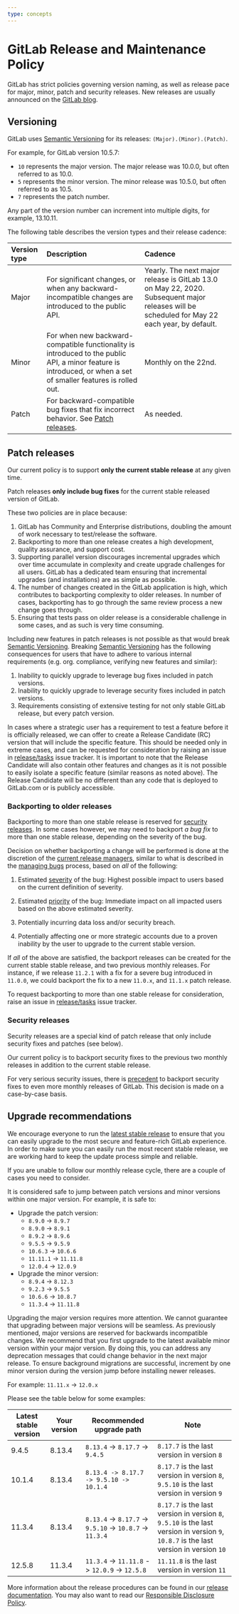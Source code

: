 ```yaml
---
type: concepts
---
```


# GitLab Release and Maintenance Policy

GitLab has strict policies governing version naming, as well as release pace for major, minor,
patch and security releases. New releases are usually announced on the [GitLab blog](https://about.gitlab.com/blog/categories/releases/).

## Versioning

GitLab uses [Semantic Versioning](https://semver.org/) for its releases:
`(Major).(Minor).(Patch)`.

For example, for GitLab version 10.5.7:

- `10` represents the major version. The major release was 10.0.0, but often referred to as 10.0.
- `5` represents the minor version. The minor release was 10.5.0, but often referred to as 10.5.
- `7` represents the patch number.

Any part of the version number can increment into multiple digits, for example, 13.10.11.

The following table describes the version types and their release cadence:

| Version type | Description | Cadence |
|:-------------|:------------|:--------|
| Major        | For significant changes, or when any backward-incompatible changes are introduced to the public API. | Yearly. The next major release is GitLab 13.0 on May 22, 2020. Subsequent major releases will be scheduled for May 22 each year, by default. |
| Minor        | For when new backward-compatible functionality is introduced to the public API, a minor feature is introduced, or when a set of smaller features is rolled out. | Monthly on the 22nd. |
| Patch        | For backward-compatible bug fixes that fix incorrect behavior. See [Patch releases](#patch-releases). | As needed. |

## Patch releases

Our current policy is to support **only the current stable release** at any given time.

Patch releases **only include bug fixes** for the current stable released version of
GitLab.

These two policies are in place because:

1. GitLab has Community and Enterprise distributions, doubling the amount of work
necessary to test/release the software.
1. Backporting to more than one release creates a high development, quality assurance,
and support cost.
1. Supporting parallel version discourages incremental upgrades which over time accumulate in
complexity and create upgrade challenges for all users. GitLab has a dedicated team ensuring that
incremental upgrades (and installations) are as simple as possible.
1. The number of changes created in the GitLab application is high, which contributes to backporting complexity to older releases. In number of cases, backporting has to go through the same
review process a new change goes through.
1. Ensuring that tests pass on older release is a considerable challenge in some cases, and as such is very time consuming.

Including new features in patch releases is not possible as that would break [Semantic Versioning](https://semver.org/).
Breaking [Semantic Versioning](https://semver.org/) has the following consequences for users that
have to adhere to various internal requirements (e.g. org. compliance, verifying new features and similar):

1. Inability to quickly upgrade to leverage bug fixes included in patch versions.
1. Inability to quickly upgrade to leverage security fixes included in patch versions.
1. Requirements consisting of extensive testing for not only stable GitLab release, but every patch version.

In cases where a strategic user has a requirement to test a feature before it is
officially released, we can offer to create a Release Candidate (RC) version that will
include the specific feature. This should be needed only in extreme cases, and can be requested for consideration by raising an issue in [release/tasks] issue tracker.
It is important to note that the Release Candidate will also contain other
features and changes as it is not possible to easily isolate a specific feature (similar reasons as noted above). The Release Candidate will be no different than any code that is deployed to GitLab.com or is publicly accessible.

### Backporting to older releases

Backporting to more than one stable release is reserved for [security releases](#security-releases).
In some cases however, we may need to backport *a bug fix* to more than one stable
release, depending on the severity of the bug.

Decision on whether backporting a change will be performed is done at the discretion of the [current release managers][release-managers], similar to what is described in the [managing bugs] process, based on *all* of the following:

1. Estimated [severity][severity-labels] of the bug: Highest possible impact to users based on the current definition of severity.

1. Estimated [priority][priority-definition] of the bug: Immediate impact on all impacted users based on the above estimated severity.

1. Potentially incurring data loss and/or security breach.

1. Potentially affecting one or more strategic accounts due to a proven inability by the user to upgrade to the current stable version.

If *all* of the above are satisfied, the backport releases can be created for
the current stable stable release, and two previous monthly releases.
For instance, if we release `11.2.1` with a fix for a severe bug introduced in
`11.0.0`, we could backport the fix to a new `11.0.x`, and `11.1.x` patch release.

To request backporting to more than one stable release for consideration, raise an issue in [release/tasks] issue tracker.

### Security releases

Security releases are a special kind of patch release that only include security
fixes and patches (see below).

Our current policy is to backport security fixes to the previous two
monthly releases in addition to the current stable release.

For very serious security issues, there is
[precedent](https://about.gitlab.com/blog/2016/05/02/cve-2016-4340-patches/)
to backport security fixes to even more monthly releases of GitLab.
This decision is made on a case-by-case basis.

## Upgrade recommendations

We encourage everyone to run the [latest stable release](https://about.gitlab.com/blog/categories/releases/) to ensure that you can
easily upgrade to the most secure and feature-rich GitLab experience. In order
to make sure you can easily run the most recent stable release, we are working
hard to keep the update process simple and reliable.

If you are unable to follow our monthly release cycle, there are a couple of
cases you need to consider.

It is considered safe to jump between patch versions and minor versions within
one major version. For example, it is safe to:

- Upgrade the patch version:
  - `8.9.0` -> `8.9.7`
  - `8.9.0` -> `8.9.1`
  - `8.9.2` -> `8.9.6`
  - `9.5.5` -> `9.5.9`
  - `10.6.3` -> `10.6.6`
  - `11.11.1` -> `11.11.8`
  - `12.0.4` -> `12.0.9`
- Upgrade the minor version:
  - `8.9.4` -> `8.12.3`
  - `9.2.3` -> `9.5.5`
  - `10.6.6` -> `10.8.7`
  - `11.3.4` -> `11.11.8`

Upgrading the major version requires more attention.
We cannot guarantee that upgrading between major versions will be seamless. As previously mentioned, major versions are reserved for backwards incompatible changes.
We recommend that you first upgrade to the latest available minor version within
your major version. By doing this, you can address any deprecation messages
that could change behavior in the next major release.
To ensure background migrations are successful, increment by one minor version during the version jump before installing newer releases.

For example: `11.11.x` -> `12.0.x`

Please see the table below for some examples:

| Latest stable version | Your version | Recommended upgrade path | Note |
| --------------------- | ------------ | ------------------------ | ---- |
| 9.4.5                 | 8.13.4       | `8.13.4` -> `8.17.7` -> `9.4.5`                          | `8.17.7` is the last version in version `8` |
| 10.1.4                | 8.13.4       | `8.13.4 -> 8.17.7 -> 9.5.10 -> 10.1.4`                   | `8.17.7` is the last version in version `8`, `9.5.10` is the last version in version `9` |
| 11.3.4                | 8.13.4       | `8.13.4` -> `8.17.7` -> `9.5.10` -> `10.8.7` -> `11.3.4` | `8.17.7` is the last version in version `8`, `9.5.10` is the last version in version `9`, `10.8.7` is the last version in version `10` |
| 12.5.8                | 11.3.4       | `11.3.4` -> `11.11.8` -> `12.0.9` -> `12.5.8`            | `11.11.8` is the last version in version `11` |

More information about the release procedures can be found in our
[release documentation](https://gitlab.com/gitlab-org/release/docs). You may also want to read our
[Responsible Disclosure Policy](https://about.gitlab.com/security/disclosure/).

[release-managers]: https://about.gitlab.com/community/release-managers/
[priority-definition]: ../development/contributing/issue_workflow.md#priority-labels
[severity-labels]: ../development/contributing/issue_workflow.html#severity-labels
[managing bugs]: https://gitlab.com/gitlab-org/gitlab/blob/master/PROCESS.md#managing-bugs
[release/tasks]: https://gitlab.com/gitlab-org/release/tasks/issues/new?issuable_template=Backporting-request
